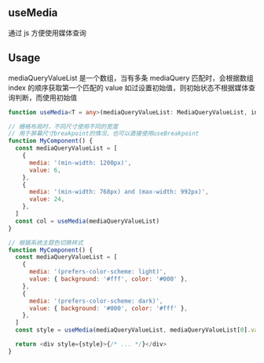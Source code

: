 ## useMedia

通过 js 方便使用媒体查询

## Usage <a name = "usage"></a>

mediaQueryValueList 是一个数组，当有多条 mediaQuery 匹配时，会根据数组 index 的顺序获取第一个匹配的 value
如过设置初始值，则初始状态不根据媒体查询判断，而使用初始值

```typescript
function useMedia<T = any>(mediaQueryValueList: MediaQueryValueList, initialValue?: T): T
```

```javascript
// 栅格布局时，不同尺寸使用不同的宽度
// 用于屏幕尺寸breakpoint的情况，也可以直接使用useBreakpoint
function MyComponent() {
  const mediaQueryValueList = [
    {
      media: '(min-width: 1200px)',
      value: 6,
    },
    {
      media: '(min-width: 768px) and (max-width: 992px)',
      value: 24,
    },
  ]
  const col = useMedia(mediaQueryValueList)
}

// 根据系统主题色切换样式
function MyComponent() {
  const mediaQueryValueList = [
    {
      media: '(prefers-color-scheme: light)',
      value: { background: '#fff', color: '#000' },
    },
    {
      media: '(prefers-color-scheme: dark)',
      value: { background: '#000', color: '#fff' },
    },
  ]
  const style = useMedia(mediaQueryValueList, mediaQueryValueList[0].value)

  return <div style={style}>{/* ... */}</div>
}
```
